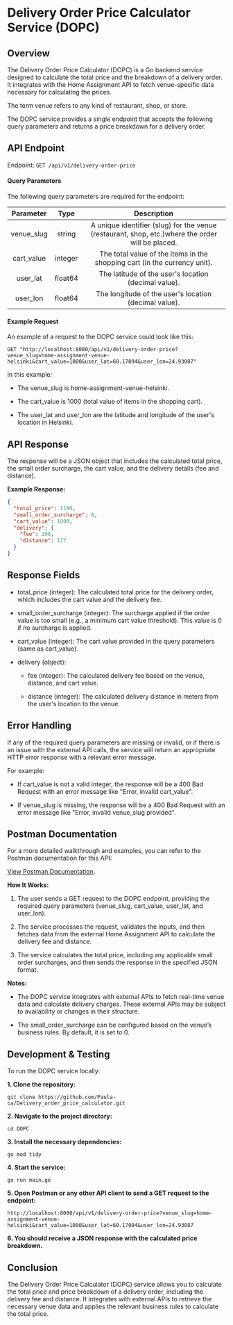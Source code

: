# Delivery Order Price Calculator Service (DOPC)
## Overview

The Delivery Order Price Calculator (DOPC) is a Go backend service designed to calculate the total price and the breakdown of a delivery order. It integrates with the Home Assignment API to fetch venue-specific data necessary for calculating the prices.

The term venue refers to any kind of restaurant, shop, or store.

The DOPC service provides a single endpoint that accepts the following query parameters and returns a price breakdown for a delivery order.
## API Endpoint

Endpoint: ```GET /api/v1/delivery-order-price```

#### Query Parameters

The following query parameters are required for the endpoint:

|Parameter	|Type	    |Description                                                                                      |
|:---------:|:---------:|:-----------------------------------------------------------------------------------------------:|
|venue_slug	|string	    |A unique identifier (slug) for the venue (restaurant, shop, etc.)where the order will be placed. |
|cart_value	|integer	|The total value of the items in the shopping cart (in the currency unit).                        |
|user_lat	|float64	|The latitude of the user's location (decimal value).                                             |
|user_lon	|float64	|The longitude of the user's location (decimal value).                                            |

#### Example Request

An example of a request to the DOPC service could look like this:

```GET "http://localhost:8080/api/v1/delivery-order-price?venue_slug=home-assignment-venue-helsinki&cart_value=1000&user_lat=60.17094&user_lon=24.93087"```

In this example:

- The venue_slug is home-assignment-venue-helsinki.

- The cart_value is 1000 (total value of items in the shopping cart).

- The user_lat and user_lon are the latitude and longitude of the user's location in Helsinki.

## API Response

The response will be a JSON object that includes the calculated total price, the small order surcharge, the cart value, and the delivery details (fee and distance).

**Example Response:**
```json
{
  "total_price": 1190,
  "small_order_surcharge": 0,
  "cart_value": 1000,
  "delivery": {
    "fee": 190,
    "distance": 177
  }
}
```

## Response Fields
- total_price (integer): The calculated total price for the delivery order, which includes the cart value and the delivery fee.

- small_order_surcharge (integer): The surcharge applied if the order value is too small (e.g., a minimum cart value threshold). This value is 0 if no surcharge is applied.

- cart_value (integer): The cart value provided in the query parameters (same as cart_value).

- delivery (object):

  - fee (integer): The calculated delivery fee based on the venue, distance, and cart value.

  - distance (integer): The calculated delivery distance in meters from the user's location to the venue.

## Error Handling

If any of the required query parameters are missing or invalid, or if there is an issue with the external API calls, the service will return an appropriate HTTP error response with a relevant error message.

For example:

  - If cart_value is not a valid integer, the response will be a 400 Bad Request with an error message like "Error, invalid cart_value".

  - If venue_slug is missing, the response will be a 400 Bad Request with an error message like "Error, invalid venue_slug provided".


## Postman Documentation

For a more detailed walkthrough and examples, you can refer to the Postman documentation for this API:

[View Postman Documentation](https://documenter.getpostman.com/view/18629048/2sB2cSfiDS).

**How It Works:**

  1. The user sends a GET request to the DOPC endpoint, providing the required query parameters (venue_slug, cart_value, user_lat, and user_lon).

  2. The service processes the request, validates the inputs, and then fetches data from the external Home Assignment API to calculate the delivery fee and distance.

  3. The service calculates the total price, including any applicable small order surcharges, and then sends the response in the specified JSON format.

**Notes:**

  - The DOPC service integrates with external APIs to fetch real-time venue data and calculate delivery charges. These external APIs may be subject to availability or changes in their structure.

  - The small_order_surcharge can be configured based on the venue’s business rules. By default, it is set to 0.

## Development & Testing

To run the DOPC service locally:

 **1. Clone the repository:**

```git clone https://github.com/Paula-ca/Delivery_order_price_calculator.git```

 **2. Navigate to the project directory:**

```cd DOPC```

 **3. Install the necessary dependencies:**

```go mod tidy```

 **4. Start the service:**

```go run main.go```

 **5. Open Postman or any other API client to send a GET request to the endpoint:**

  ```http://localhost:8080/api/v1/delivery-order-price?venue_slug=home-assignment-venue-helsinki&cart_value=1000&user_lat=60.17094&user_lon=24.93087```

  **6. You should receive a JSON response with the calculated price breakdown.**

## Conclusion

The Delivery Order Price Calculator (DOPC) service allows you to calculate the total price and price breakdown of a delivery order, including the delivery fee and distance. It integrates with external APIs to retrieve the necessary venue data and applies the relevant business rules to calculate the total price.


